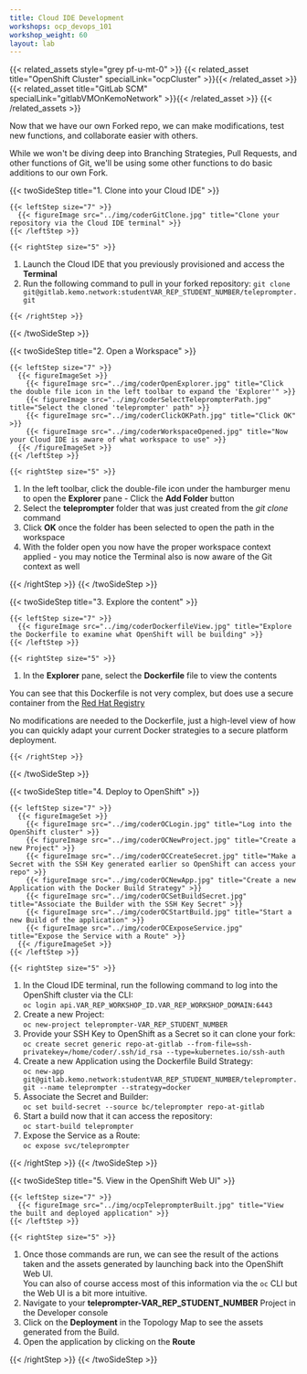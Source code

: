 ```yaml
---
title: Cloud IDE Development
workshops: ocp_devops_101
workshop_weight: 60
layout: lab
---
```


{{< related_assets style="grey pf-u-mt-0" >}}
  {{< related_asset title="OpenShift Cluster" specialLink="ocpCluster" >}}{{< /related_asset >}}
  {{< related_asset title="GitLab SCM" specialLink="gitlabVMOnKemoNetwork" >}}{{< /related_asset >}}
{{< /related_assets >}}

Now that we have our own Forked repo, we can make modifications, test new functions, and collaborate easier with others.

While we won't be diving deep into Branching Strategies, Pull Requests, and other functions of Git, we'll be using some other functions to do basic additions to our own Fork.

{{< twoSideStep title="1. Clone into your Cloud IDE" >}}
    
    {{< leftStep size="7" >}}
      {{< figureImage src="../img/coderGitClone.jpg" title="Clone your repository via the Cloud IDE terminal" >}}
    {{< /leftStep >}}

    {{< rightStep size="5" >}}

<ol>
  <li>Launch the Cloud IDE that you previously provisioned and access the <strong>Terminal</strong></li>
  <li>Run the following command to pull in your forked repository: <code class="generatedText">git clone git@gitlab.kemo.network:studentVAR_REP_STUDENT_NUMBER/teleprompter.git</code></li>
</ol>

    {{< /rightStep >}}
{{< /twoSideStep >}}

{{< twoSideStep title="2. Open a Workspace" >}}
    
    {{< leftStep size="7" >}}
      {{< figureImageSet >}}
        {{< figureImage src="../img/coderOpenExplorer.jpg" title="Click the double file icon in the left toolbar to expand the 'Explorer'" >}}
        {{< figureImage src="../img/coderSelectTeleprompterPath.jpg" title="Select the cloned 'teleprompter' path" >}}
        {{< figureImage src="../img/coderClickOKPath.jpg" title="Click OK" >}}
        {{< figureImage src="../img/coderWorkspaceOpened.jpg" title="Now your Cloud IDE is aware of what workspace to use" >}}
      {{< /figureImageSet >}}
    {{< /leftStep >}}

    {{< rightStep size="5" >}}

<ol>
  <li>In the left toolbar, click the double-file icon under the hamburger menu to open the <strong>Explorer</strong> pane - Click the <strong>Add Folder</strong> button</li>
  <li>Select the <strong>teleprompter</strong> folder that was just created from the <em>git clone</em> command</li>
  <li>Click <strong>OK</strong> once the folder has been selected to open the path in the workspace</li>
  <li>With the folder open you now have the proper workspace context applied -  you may notice the Terminal also is now aware of the Git context as well</li>
</ol>
    {{< /rightStep >}}
{{< /twoSideStep >}}

{{< twoSideStep title="3. Explore the content" >}}
    
    {{< leftStep size="7" >}}
      {{< figureImage src="../img/coderDockerfileView.jpg" title="Explore the Dockerfile to examine what OpenShift will be building" >}}
    {{< /leftStep >}}

    {{< rightStep size="5" >}}

<ol>
  <li>In the <strong>Explorer</strong> pane, select the <strong>Dockerfile</strong> file to view the contents</li>
</ol>

<p>You can see that this Dockerfile is not very complex, but does use a secure container from the <a href="https://catalog.redhat.com/software/containers/explore">Red Hat Registry</a></p>

<p>No modifications are needed to the Dockerfile, just a high-level view of how you can quickly adapt your current Docker strategies to a secure platform deployment.</p>

    {{< /rightStep >}}
{{< /twoSideStep >}}

{{< twoSideStep title="4. Deploy to OpenShift" >}}
    
    {{< leftStep size="7" >}}
      {{< figureImageSet >}}
        {{< figureImage src="../img/coderOCLogin.jpg" title="Log into the OpenShift cluster" >}}
        {{< figureImage src="../img/coderOCNewProject.jpg" title="Create a new Project" >}}
        {{< figureImage src="../img/coderOCCreateSecret.jpg" title="Make a Secret with the SSH Key generated earlier so OpenShift can access your repo" >}}
        {{< figureImage src="../img/coderOCNewApp.jpg" title="Create a new Application with the Docker Build Strategy" >}}
        {{< figureImage src="../img/coderOCSetBuildSecret.jpg" title="Associate the Builder with the SSH Key Secret" >}}
        {{< figureImage src="../img/coderOCStartBuild.jpg" title="Start a new Build of the application" >}}
        {{< figureImage src="../img/coderOCExposeService.jpg" title="Expose the Service with a Route" >}}
      {{< /figureImageSet >}}
    {{< /leftStep >}}

    {{< rightStep size="5" >}}

<ol>
  <li>In the Cloud IDE terminal, run the following command to log into the OpenShift cluster via the CLI:<br /><code class="generatedText">oc login api.VAR_REP_WORKSHOP_ID.VAR_REP_WORKSHOP_DOMAIN:6443</code></li>
  <li>Create a new Project:<br /><code class="generatedText">oc new-project teleprompter-VAR_REP_STUDENT_NUMBER</code></li>
  <li>Provide your SSH Key to OpenShift as a Secret so it can clone your fork:<br /><code>oc create secret generic repo-at-gitlab --from-file=ssh-privatekey=/home/coder/.ssh/id_rsa --type=kubernetes.io/ssh-auth</code></li>
  <li>Create a new Application using the Dockerfile Build Strategy:<br /><code class="generatedText">oc new-app git@gitlab.kemo.network:studentVAR_REP_STUDENT_NUMBER/teleprompter.git --name teleprompter --strategy=docker</code></li>
  <li>Associate the Secret and Builder:<br /><code>oc set build-secret --source bc/teleprompter repo-at-gitlab</code></li>
  <li>Start a build now that it can access the repository:<br /><code>oc start-build teleprompter</code></li>
  <li>Expose the Service as a Route:<br /><code>oc expose svc/teleprompter</code></li>
</ol>
    {{< /rightStep >}}
{{< /twoSideStep >}}

{{< twoSideStep title="5. View in the OpenShift Web UI" >}}
    
    {{< leftStep size="7" >}}
      {{< figureImage src="../img/ocpTeleprompterBuilt.jpg" title="View the built and deployed application" >}}
    {{< /leftStep >}}

    {{< rightStep size="5" >}}

<ol>
  <li>Once those commands are run, we can see the result of the actions taken and the assets generated by launching back into the OpenShift Web UI.<br>You can also of course access most of this information via the <code>oc</code> CLI but the Web UI is a bit more intuitive.</li>
  <li>Navigate to your <strong class="generatedText">teleprompter-VAR_REP_STUDENT_NUMBER</strong> Project in the Developer console</li>
  <li>Click on the <strong>Deployment</strong> in the Topology Map to see the assets generated from the Build.</li>
  <li>Open the application by clicking on the <strong>Route</strong></li>
</ol>
    {{< /rightStep >}}
{{< /twoSideStep >}}
